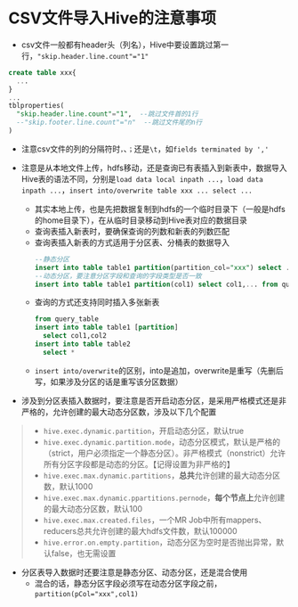 # CSV文件导入Hive的注意事项

- csv文件一般都有header头（列名），Hive中要设置跳过第一行，`"skip.header.line.count"="1"` 
```sql
create table xxx{
  ...
}
...
tblproperties(
  "skip.header.line.count"="1",  --跳过文件首的1行
  --"skip.footer.line.count"="n"  --跳过文件尾的n行
)
```

- 注意csv文件的列的分隔符时`，`、`；`还是`\t`，如`fields terminated by ','`

- 注意是从本地文件上传，hdfs移动，还是查询已有表插入到新表中，数据导入Hive表的语法不同，分别是`load data local inpath ...`，`load data inpath ...`，`insert into/overwrite table xxx ... select ...`
  - 其实本地上传，也是先把数据复制到hdfs的一个临时目录下（一般是hdfs的home目录下），在从临时目录移动到Hive表对应的数据目录
  - 查询表插入新表时，要确保查询的列数和新表的列数匹配
  - 查询表插入新表的方式适用于分区表、分桶表的数据导入
    ```sql
    --静态分区
    insert into table table1 partition(partition_col="xxx") select ... from query_table;
    --动态分区，要注意分区字段和查询的字段类型是否一致
    insert into table table1 partition(col1) select col1,... from query_table;
    ```
  - 查询的方式还支持同时插入多张新表
    ```sql
    from query_table
    insert into table table1 [partition]
      select col1,col2
    insert into table table2
      select *
    ```
  - `insert into/overwrite`的区别，into是追加，overwrite是重写（先删后写，如果涉及分区的话是重写该分区数据）

- 涉及到分区表插入数据时，要注意是否开启动态分区，是采用严格模式还是非严格的，允许创建的最大动态分区数，涉及以下几个配置
> 
> - `hive.exec.dynamic.partition`，开启动态分区，默认true
> - `hive.exec.dynamic.partition.mode`，动态分区模式，默认是严格的（strict，用户必须指定一个静态分区）。非严格模式（nonstrict）允许所有分区字段都是动态的分区。【记得设置为非严格的】
> - `hive.exec.max.dynamic.partitions`，**总共**允许创建的最大动态分区数，默认1000
> - `hive.exec.max.dynamic.ppartitions.pernode`，**每个节点上**允许创建的最大动态分区数，默认100
> - `hive.exec.max.created.files`，一个MR Job中所有mappers、reducers总共允许创建的最大hdfs文件数，默认100000
> - `hive.error.on.empty.partition`，动态分区为空时是否抛出异常，默认false，也无需设置

- 分区表导入数据时还要注意是静态分区、动态分区，还是混合使用
  - 混合的话，静态分区字段必须写在动态分区字段之前，`partition(pCol="xxx",col1)`
